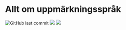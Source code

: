 # Allt om uppmärkningsspråk

![GitHub last commit](https://img.shields.io/github/last-commit/johansundstrom/markup?style=plastic)
<img src="https://img.shields.io/badge/Status-In Progress-orange?style=plastic">
<img src="https://img.shields.io/github/issues/johansundstrom/markup?style=plastic">
